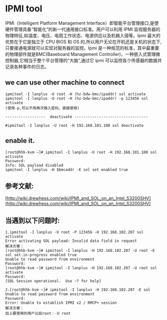# IPMI tool
IPMI（Intelligent Platform Management Interface）即智能平台管理接口,是使硬件管理具备“智能化”的新一代通用接口标准。用户可以利用 IPMI 监视服务器的物理特征,如温度、电压、电扇工作状态、电源供应以及机箱入侵等。Ipmi 最大的优势在于它是独立于 CPU BIOS 和 OS 的,所以用户无论在开机还是关机的状态下,只要接通电源就可以实现对服务器的监控。Ipmi 是一种规范的标准，其中最重要的物理部件就是BMC(Baseboard Management Controller)，一种嵌入式管理微控制器,它相当于整个平台管理的“大脑”,通过它 ipmi 可以监控各个传感器的数据并记录各种事件的日志。

## we can use other machine to connect

	ipmitool -I lanplus -U root -H (hz-bdw-bmc/ipaddr) sol activate
	ipmitool -I lanplus -U root -H (hz-bdw-bmc/ipaddr) -p 123456 sol activate
	(使用-p,可以不用再次输入密码，直接使用)

	------------------  deactivate ---------------------------------

	#ipmitool -I lanplus -U root -H 192.168.101.108 sol deactivate

## enable it.

	[root@hhb-kvm ~]# ipmitool -I lanplus -U root -H 192.168.101.108 sol activate
	Password:
	Info: SOL payload disabled
	ipmitool -I lanplus -H $bmcaddr -E sol set enabled true
	
## 参考文献:

[http://wiki.drewhess.com/wiki/IPMI_and_SOL_on_an_Intel_S3200SHV](http://wiki.drewhess.com/wiki/IPMI_and_SOL_on_an_Intel_S3200SHV)


## 当遇到以下问题时:

	1.ipmitool -I lanplus -U root -P 123456 -H 192.168.102.207 sol activate
	Error activating SOL payload: Invalid data field in request
	解决方案：
	[root@hhb-kvm ~]# ipmitool -I lanplus -H 192.168.102.207 -U root -E sol set-in-progress enabled true
	Unable to read password from environment
	Password:
	[root@hhb-kvm ~]# ipmitool -I lanplus -H 192.168.102.207 -U root sol activate
	Password:
	[SOL Session operational.  Use ~? for help]

	2.[root@hhb-kvm ~]# ipmitool -I lanplus -H 192.168.102.207 -E sol
	Unable to read password from environment
	Password:
	Error: Unable to establish IPMI v2 / RMCP+ session
	解决方案：
	加上要使用的用户比如root：-U root
